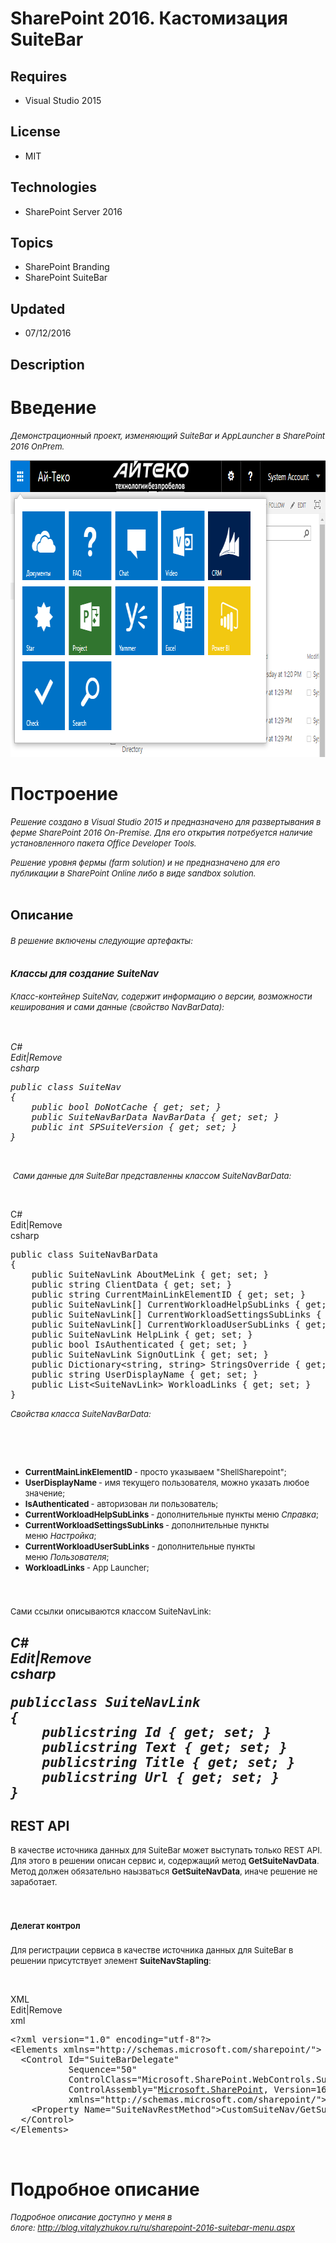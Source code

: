 # SharePoint 2016. Кастомизация SuiteBar
## Requires
- Visual Studio 2015
## License
- MIT
## Technologies
- SharePoint Server 2016
## Topics
- SharePoint Branding
- SharePoint SuiteBar
## Updated
- 07/12/2016
## Description

<h1>Введение</h1>
<p><span style="font-size:small"><em>Де&#1084;онстрационный проект, из&#1084;еняющий SuiteBar и AppLauncher в SharePoint 2016 OnPrem.</em></span></p>
<p><em><img id="155755" src="155755-suitebarmenu-note.png" alt="" width="815" height="475"><br>
</em></p>
<h1><span>Построение</span></h1>
<p><em>Р<span style="font-size:small">ешение создано в Visual Studio 2015 и предназначено для развертывания в фер&#1084;е SharePoint 2016 On-Premise. Для его открытия потребуется наличие установленного пакета Office Developer Tools.</span></em></p>
<p><span style="font-size:small"><em>Решение уровня фер&#1084;ы (farm solution) и не предназначено для его публикации в SharePoint Online либо в виде sandbox solution.</em></span></p>
<h1><span style="font-size:20px; font-weight:bold">Описание</span></h1>
<p><em style="font-size:small">В решение включены следующие артефакты:</em></p>
<h2><em><span style="font-size:15px">Классы для создание SuiteNav</span></em></h2>
<p><span style="font-size:small"><em>Класс-контейнер SuiteNav, содержит инфор&#1084;ацию о версии, воз&#1084;ожности кеширования и са&#1084;и данные (свойство NavBarData):</em></span></p>
<p><em><span style="font-size:15px">&nbsp;</span></em></p>
<div class="scriptcode"><em>
<div class="pluginEditHolder" pluginCommand="mceScriptCode">
<div class="title"><span>C#</span></div>
<div class="pluginLinkHolder"><span class="pluginEditHolderLink">Edit</span>|<span class="pluginRemoveHolderLink">Remove</span></div>
<span class="hidden">csharp</span>

<div class="preview">
<pre class="csharp"><span class="cs__keyword">public</span>&nbsp;<span class="cs__keyword">class</span>&nbsp;SuiteNav&nbsp;
{&nbsp;
&nbsp;&nbsp;&nbsp;&nbsp;<span class="cs__keyword">public</span>&nbsp;<span class="cs__keyword">bool</span>&nbsp;DoNotCache&nbsp;{&nbsp;<span class="cs__keyword">get</span>;&nbsp;<span class="cs__keyword">set</span>;&nbsp;}&nbsp;
&nbsp;&nbsp;&nbsp;&nbsp;<span class="cs__keyword">public</span>&nbsp;SuiteNavBarData&nbsp;NavBarData&nbsp;{&nbsp;<span class="cs__keyword">get</span>;&nbsp;<span class="cs__keyword">set</span>;&nbsp;}&nbsp;
&nbsp;&nbsp;&nbsp;&nbsp;<span class="cs__keyword">public</span>&nbsp;<span class="cs__keyword">int</span>&nbsp;SPSuiteVersion&nbsp;{&nbsp;<span class="cs__keyword">get</span>;&nbsp;<span class="cs__keyword">set</span>;&nbsp;}&nbsp;
}</pre>
</div>
</div>
</em></div>
<p><em>&nbsp;</em></p>
<div class="endscriptcode"><em><span style="font-size:small">&nbsp;Са&#1084;и данные для SuiteBar представленны классо&#1084; SuiteNavBarData:</span></em></div>
<p><em>&nbsp;</em></p>
<div class="endscriptcode">
<div class="scriptcode">
<div class="pluginEditHolder" pluginCommand="mceScriptCode">
<div class="title"><span>C#</span></div>
<div class="pluginLinkHolder"><span class="pluginEditHolderLink">Edit</span>|<span class="pluginRemoveHolderLink">Remove</span></div>
<span class="hidden">csharp</span>

<div class="preview">
<pre class="csharp"><span class="cs__keyword">public</span>&nbsp;<span class="cs__keyword">class</span>&nbsp;SuiteNavBarData&nbsp;
{&nbsp;
&nbsp;&nbsp;&nbsp;&nbsp;<span class="cs__keyword">public</span>&nbsp;SuiteNavLink&nbsp;AboutMeLink&nbsp;{&nbsp;<span class="cs__keyword">get</span>;&nbsp;<span class="cs__keyword">set</span>;&nbsp;}&nbsp;
&nbsp;&nbsp;&nbsp;&nbsp;<span class="cs__keyword">public</span>&nbsp;<span class="cs__keyword">string</span>&nbsp;ClientData&nbsp;{&nbsp;<span class="cs__keyword">get</span>;&nbsp;<span class="cs__keyword">set</span>;&nbsp;}&nbsp;
&nbsp;&nbsp;&nbsp;&nbsp;<span class="cs__keyword">public</span>&nbsp;<span class="cs__keyword">string</span>&nbsp;CurrentMainLinkElementID&nbsp;{&nbsp;<span class="cs__keyword">get</span>;&nbsp;<span class="cs__keyword">set</span>;&nbsp;}&nbsp;
&nbsp;&nbsp;&nbsp;&nbsp;<span class="cs__keyword">public</span>&nbsp;SuiteNavLink[]&nbsp;CurrentWorkloadHelpSubLinks&nbsp;{&nbsp;<span class="cs__keyword">get</span>;&nbsp;<span class="cs__keyword">set</span>;&nbsp;}&nbsp;
&nbsp;&nbsp;&nbsp;&nbsp;<span class="cs__keyword">public</span>&nbsp;SuiteNavLink[]&nbsp;CurrentWorkloadSettingsSubLinks&nbsp;{&nbsp;<span class="cs__keyword">get</span>;&nbsp;<span class="cs__keyword">set</span>;&nbsp;}&nbsp;
&nbsp;&nbsp;&nbsp;&nbsp;<span class="cs__keyword">public</span>&nbsp;SuiteNavLink[]&nbsp;CurrentWorkloadUserSubLinks&nbsp;{&nbsp;<span class="cs__keyword">get</span>;&nbsp;<span class="cs__keyword">set</span>;&nbsp;}&nbsp;
&nbsp;&nbsp;&nbsp;&nbsp;<span class="cs__keyword">public</span>&nbsp;SuiteNavLink&nbsp;HelpLink&nbsp;{&nbsp;<span class="cs__keyword">get</span>;&nbsp;<span class="cs__keyword">set</span>;&nbsp;}&nbsp;
&nbsp;&nbsp;&nbsp;&nbsp;<span class="cs__keyword">public</span>&nbsp;<span class="cs__keyword">bool</span>&nbsp;IsAuthenticated&nbsp;{&nbsp;<span class="cs__keyword">get</span>;&nbsp;<span class="cs__keyword">set</span>;&nbsp;}&nbsp;
&nbsp;&nbsp;&nbsp;&nbsp;<span class="cs__keyword">public</span>&nbsp;SuiteNavLink&nbsp;SignOutLink&nbsp;{&nbsp;<span class="cs__keyword">get</span>;&nbsp;<span class="cs__keyword">set</span>;&nbsp;}&nbsp;
&nbsp;&nbsp;&nbsp;&nbsp;<span class="cs__keyword">public</span>&nbsp;Dictionary&lt;<span class="cs__keyword">string</span>,&nbsp;<span class="cs__keyword">string</span>&gt;&nbsp;StringsOverride&nbsp;{&nbsp;<span class="cs__keyword">get</span>;&nbsp;<span class="cs__keyword">set</span>;&nbsp;}&nbsp;
&nbsp;&nbsp;&nbsp;&nbsp;<span class="cs__keyword">public</span>&nbsp;<span class="cs__keyword">string</span>&nbsp;UserDisplayName&nbsp;{&nbsp;<span class="cs__keyword">get</span>;&nbsp;<span class="cs__keyword">set</span>;&nbsp;}&nbsp;
&nbsp;&nbsp;&nbsp;&nbsp;<span class="cs__keyword">public</span>&nbsp;List&lt;SuiteNavLink&gt;&nbsp;WorkloadLinks&nbsp;{&nbsp;<span class="cs__keyword">get</span>;&nbsp;<span class="cs__keyword">set</span>;&nbsp;}&nbsp;
}</pre>
</div>
</div>
</div>
<div class="endscriptcode"><em><span style="font-size:small">Свойства класса SuiteNavBarData:</span></em></div>
</div>
<p>&nbsp;</p>
<p>&nbsp;</p>
<ul>
<li><span style="font-size:small"><strong>CurrentMainLinkElementID&nbsp;</strong>- просто указывае&#1084; &quot;ShellSharepoint&quot;;</span>
</li><li><span style="font-size:small"><strong>UserDisplayName&nbsp;</strong>- и&#1084;я текущего пользователя, &#1084;ожно указать любое значение;</span>
</li><li><span style="font-size:small"><strong>IsAuthenticated&nbsp;</strong>- авторизован ли пользователь;</span>
</li><li><span style="font-size:small"><strong>CurrentWorkloadHelpSubLinks&nbsp;</strong>- дополнительные пункты &#1084;еню&nbsp;<em>Справка</em>;</span>
</li><li><span style="font-size:small"><strong>CurrentWorkloadSettingsSubLinks&nbsp;</strong>- дополнительные пункты &#1084;еню&nbsp;<em>Настройка</em>;</span>
</li><li><span style="font-size:small"><strong>CurrentWorkloadUserSubLinks</strong>&nbsp;- дополнительные пункты &#1084;еню&nbsp;<em>Пользователя</em>;</span>
</li><li><span style="font-size:small"><strong>WorkloadLinks&nbsp;</strong>- App Launcher;</span>
</li></ul>
<p><em style="font-size:1.5em">&nbsp;</em></p>
<div class="endscriptcode" style="display:inline!important">
<p style="display:inline!important"><span style="font-size:small">Са&#1084;и ссылки описываются классо&#1084; SuiteNavLink:</span></p>
</div>
<h2><em>
<div class="endscriptcode">
<div class="scriptcode">
<div class="pluginEditHolder" pluginCommand="mceScriptCode">
<div class="title"><span>C#</span></div>
<div class="pluginLinkHolder"><span class="pluginEditHolderLink">Edit</span>|<span class="pluginRemoveHolderLink">Remove</span></div>
<span class="hidden">csharp</span>

<div class="preview">
<pre class="csharp"><span class="cs__keyword">public</span><span class="cs__keyword">class</span>&nbsp;SuiteNavLink&nbsp;
{&nbsp;
&nbsp;&nbsp;&nbsp;&nbsp;<span class="cs__keyword">public</span><span class="cs__keyword">string</span>&nbsp;Id&nbsp;{&nbsp;<span class="cs__keyword">get</span>;&nbsp;<span class="cs__keyword">set</span>;&nbsp;}&nbsp;
&nbsp;&nbsp;&nbsp;&nbsp;<span class="cs__keyword">public</span><span class="cs__keyword">string</span>&nbsp;Text&nbsp;{&nbsp;<span class="cs__keyword">get</span>;&nbsp;<span class="cs__keyword">set</span>;&nbsp;}&nbsp;
&nbsp;&nbsp;&nbsp;&nbsp;<span class="cs__keyword">public</span><span class="cs__keyword">string</span>&nbsp;Title&nbsp;{&nbsp;<span class="cs__keyword">get</span>;&nbsp;<span class="cs__keyword">set</span>;&nbsp;}&nbsp;
&nbsp;&nbsp;&nbsp;&nbsp;<span class="cs__keyword">public</span><span class="cs__keyword">string</span>&nbsp;Url&nbsp;{&nbsp;<span class="cs__keyword">get</span>;&nbsp;<span class="cs__keyword">set</span>;&nbsp;}&nbsp;
}</pre>
</div>
</div>
</div>
</div>
</em></h2>
<h2>REST API</h2>
<p><span style="font-size:small">В качестве источника данных для SuiteBar &#1084;ожет выступать только REST API. Для этого в решении описан сервис&nbsp;и, содержащий &#1084;етод&nbsp;<strong>GetSuiteNavData</strong>. Метод должен обязательно наызваться&nbsp;<strong>GetSuiteNavData</strong>,
 иначе решение не заработает.</span></p>
<h1><span style="font-size:small">Делегат контрол</span></h1>
<p><span style="font-size:small">Для регистрации сервиса в качестве источника данных для SuiteBar в решении присутствует эле&#1084;ент&nbsp;<strong>SuiteNavStapling</strong>:</span></p>
<p><span style="font-size:small">&nbsp;</span></p>
<div class="scriptcode">
<div class="pluginEditHolder" pluginCommand="mceScriptCode">
<div class="title"><span>XML</span></div>
<div class="pluginLinkHolder"><span class="pluginEditHolderLink">Edit</span>|<span class="pluginRemoveHolderLink">Remove</span></div>
<span class="hidden">xml</span>

<div class="preview">
<pre class="xml"><span class="xml__tag_start">&lt;?xml</span>&nbsp;<span class="xml__attr_name">version</span>=<span class="xml__attr_value">&quot;1.0&quot;</span>&nbsp;<span class="xml__attr_name">encoding</span>=<span class="xml__attr_value">&quot;utf-8&quot;</span><span class="xml__tag_start">?&gt;</span>&nbsp;
<span class="xml__tag_start">&lt;Elements</span>&nbsp;<span class="xml__attr_name">xmlns</span>=<span class="xml__attr_value">&quot;http://schemas.microsoft.com/sharepoint/&quot;</span><span class="xml__tag_start">&gt;&nbsp;
</span>&nbsp;&nbsp;<span class="xml__tag_start">&lt;Control</span>&nbsp;<span class="xml__attr_name">Id</span>=<span class="xml__attr_value">&quot;SuiteBarDelegate&quot;</span>&nbsp;&nbsp;
&nbsp;&nbsp;&nbsp;&nbsp;&nbsp;&nbsp;&nbsp;&nbsp;&nbsp;&nbsp;&nbsp;<span class="xml__attr_name">Sequence</span>=<span class="xml__attr_value">&quot;50&quot;</span>&nbsp;&nbsp;
&nbsp;&nbsp;&nbsp;&nbsp;&nbsp;&nbsp;&nbsp;&nbsp;&nbsp;&nbsp;&nbsp;<span class="xml__attr_name">ControlClass</span>=<span class="xml__attr_value">&quot;Microsoft.SharePoint.WebControls.SuiteNavControl&quot;</span>&nbsp;
&nbsp;&nbsp;&nbsp;&nbsp;&nbsp;&nbsp;&nbsp;&nbsp;&nbsp;&nbsp;&nbsp;<span class="xml__attr_name">ControlAssembly</span>=<span class="xml__attr_value">&quot;<a class="libraryLink" href="https://msdn.microsoft.com/ru-RU/library/Microsoft.SharePoint.aspx" target="_blank" title="Auto generated link to Microsoft.SharePoint">Microsoft.SharePoint</a>,&nbsp;Version=16.0.0.0,&nbsp;Culture=neutral,&nbsp;PublicKeyToken=71e9bce111e9429c&quot;</span>&nbsp;&nbsp;
&nbsp;&nbsp;&nbsp;&nbsp;&nbsp;&nbsp;&nbsp;&nbsp;&nbsp;&nbsp;&nbsp;<span class="xml__attr_name">xmlns</span>=<span class="xml__attr_value">&quot;http://schemas.microsoft.com/sharepoint/&quot;</span><span class="xml__tag_start">&gt;&nbsp;
</span>&nbsp;&nbsp;&nbsp;&nbsp;<span class="xml__tag_start">&lt;Property</span>&nbsp;<span class="xml__attr_name">Name</span>=<span class="xml__attr_value">&quot;SuiteNavRestMethod&quot;</span><span class="xml__tag_start">&gt;</span>CustomSuiteNav/GetSuiteNavData<span class="xml__tag_end">&lt;/Property&gt;</span>&nbsp;
&nbsp;&nbsp;<span class="xml__tag_end">&lt;/Control&gt;</span>&nbsp;
<span class="xml__tag_end">&lt;/Elements&gt;</span>&nbsp;</pre>
</div>
</div>
</div>
<p>&nbsp;</p>
<ul>
</ul>
<h1>Подробное описание</h1>
<p><span style="font-size:small"><em>Подробное описание доступно у &#1084;еня в блоге:&nbsp;<a href="http://blog.vitalyzhukov.ru/ru/sharepoint-2016-suitebar-menu.aspx" target="_blank">http://blog.vitalyzhukov.ru/ru/sharepoint-2016-suitebar-menu.aspx</a></em></span></p>
